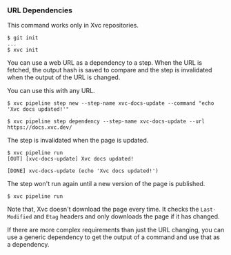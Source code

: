 ### URL Dependencies

This command works only in Xvc repositories.

```console
$ git init
...
$ xvc init
```

You can use a web URL as a dependency to a step.
When the URL is fetched, the output hash is saved to compare and the step is invalidated when the output of the URL is changed.

You can use this with any URL.

```console
$ xvc pipeline step new --step-name xvc-docs-update --command "echo 'Xvc docs updated!'"

$ xvc pipeline step dependency --step-name xvc-docs-update --url https://docs.xvc.dev/

```

The step is invalidated when the page is updated.

```console
$ xvc pipeline run
[OUT] [xvc-docs-update] Xvc docs updated!
 
[DONE] xvc-docs-update (echo 'Xvc docs updated!')

```

The step won't run again until a new version of the page is published.

```console
$ xvc pipeline run

```

Note that, Xvc doesn't download the page every time. It checks the `Last-Modified` and `Etag` headers and only downloads the page if it has changed.

If there are more complex requirements than just the URL changing, you can use a generic dependency to get the output of a command and use that as a dependency.


